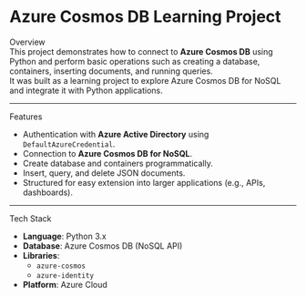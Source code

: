 # Azure Cosmos DB Learning Project

Overview  
This project demonstrates how to connect to **Azure Cosmos DB** using Python and perform basic operations such as creating a database, containers, inserting documents, and running queries.  
It was built as a learning project to explore Azure Cosmos DB for NoSQL and integrate it with Python applications.

---

Features  
- Authentication with **Azure Active Directory** using `DefaultAzureCredential`.  
- Connection to **Azure Cosmos DB for NoSQL**.  
- Create database and containers programmatically.  
- Insert, query, and delete JSON documents.  
- Structured for easy extension into larger applications (e.g., APIs, dashboards).  

---

Tech Stack  
- **Language**: Python 3.x  
- **Database**: Azure Cosmos DB (NoSQL API)  
- **Libraries**:  
  - `azure-cosmos`  
  - `azure-identity`  
- **Platform**: Azure Cloud  
  

